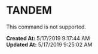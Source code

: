 # TANDEM

This command is not supported.  

**Created At:** 5/17/2019 9:17:44 AM  
**Updated At:** 5/17/2019 9:25:02 AM  

